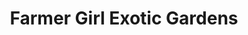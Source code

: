 ---
title: "Farmer Girl Exotic Gardens"
url: /rehoboth-beach/farmer-girl-exotic-gardens/
shop: garden centre
---